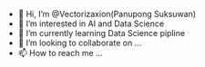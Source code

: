 - 👋 Hi, I’m @Vectorizaxion(Panupong Suksuwan)
- 👀 I’m interested in AI and Data Science
- 🌱 I’m currently learning Data Science pipline
- 💞️ I’m looking to collaborate on ...
- 📫 How to reach me ...

<!---
Vectorizaxion/Vectorizaxion is a ✨ special ✨ repository because its `README.md` (this file) appears on your GitHub profile.
You can click the Preview link to take a look at your changes.
--->
